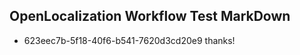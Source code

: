 ## OpenLocalization Workflow Test MarkDown
* 623eec7b-5f18-40f6-b541-7620d3cd20e9 thanks!

<!--HONumber=Aug16_HO4-->


